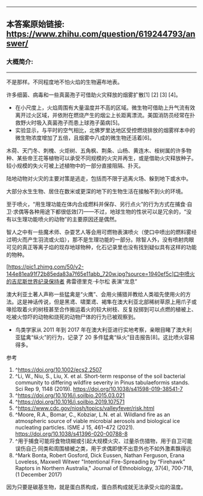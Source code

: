 ----------------------------------------
## 本答案原始链接: https://www.zhihu.com/question/619244793/answer/
### 大概简介: 
----------------------------------------
不是那样。不同程度地不怕火焰的生物遍布地表。

许多细菌、病毒和一些真菌孢子可借助火灾释放的烟雾扩散[1] [2] [3] [4]。

 * 在小尺度上，火焰周围有大量温度并不高的区域。微生物可借助上升气流有效离开过火区域，并依附在燃烧产生的烟尘上长距离漂流。美国消防员经常在扑救野火时吸入真菌孢子而患上球孢子菌病[5]。
 * 实验显示，与平时的空气相比，北佛罗里达地区受控燃烧排放的烟雾样本中的微生物浓度增加了五倍，且烟雾中八成的微生物还活着[6]。

木荷、天门冬、刺槐、火炬树、五角枫、荆条、山杨、黄连木、桉树属的许多物种、某些帝王花等植物可以承受不同规模的火灾并再生，或是借助火灾释放种子。较小规模的失火可被上述植物中的一部分直接阻隔、扑灭。

陆地动物对火灾的主要对策是逃走，包括而不限于逃离火场、躲到地下或水中。

大部分水生生物、居住在数米或更深的地下的生物生活在接触不到火的环境。

至于喷火，“用生理功能在体内合成燃料并保存、另行点火”的行为方式在捕食·自卫·求偶等各种用途下都很低效[7]——不过，地球生物的性状可以是冗余的，“没有以生理功能喷火的动物”的主要原因还是偶然。

智人之中有一些魔术师、杂耍艺人等会用可燃物表演喷火（使口中喷出的燃料雾经过明火而产生羽流或火焰），那不是生理功能的一部分。除智人外，没有喷射肉眼可见的真正等离子焰的现存地球物种，化石记录里也没有找到疑似具有这样的功能的物种。

[https://pic1.zhimg.com/50/v2-144e81ea91f72b85eda83a7f65e11abb_720w.jpg?source=1940ef5c]口中喷火的吉尼斯世界纪录保持者 弗雷德里克·卡尔松 表演“龙息”

澳大利亚土著人声称一些猛禽是“火鹰”、会用火捕猎并教给人类祖先使用火的方法。这是神话传说，但是黑鸢、啸栗鸢、褐隼在澳大利亚北部稀树草原上用爪子或喙拾取着火的树枝甚至合作搬运着火的较大树枝、反复投掷到可以点燃的植被上、吃被火惊吓的动物和烧死的动物尸体的行为已被观察到。

 * 鸟类学家从 2011 年到 2017 年在澳大利亚进行实地考察，亲眼目睹了澳大利亚猛禽“纵火”的行为，记录了 20 多件猛禽“纵火”目击报告[8]。这比喷火容易得多。


参考

 1. ^https://doi.org/10.1002/ecs2.2507
 2. ^Li, W., Niu, S., Liu, X. et al. Short-term response of the soil bacterial community to differing wildfire severity in Pinus tabulaeformis stands. Sci Rep 9, 1148 (2019). https://doi.org/10.1038/s41598-019-38541-7
 3. ^https://doi.org/10.1016/j.soilbio.2015.03.021
 4. ^https://doi.org/10.1016/j.soilbio.2019.107571
 5. ^https://www.cdc.gov/niosh/topics/valleyfever/risk.html
 6. ^Moore, R.A., Bomar, C., Kobziar, L.N. et al. Wildland fire as an atmospheric source of viable microbial aerosols and biological ice nucleating particles. ISME J 15, 461–472 (2021). https://doi.org/10.1038/s41396-020-00788-8
 7. ^用于捕食可能将食物烧糊或引起大规模火灾、过量杀伤猎物，用于自卫可能误伤自己·同类和周围植被之类，用于求偶即使不出意外也不如外激素飘得远
 8. ^Mark Bonta, Robert Gosford, Dick Eussen, Nathan Ferguson, Erana Loveless, Maxwell Witwer "Intentional Fire-Spreading by “Firehawk” Raptors in Northern Australia," Journal of Ethnobiology, 37(4), 700-718, (1 December 2017)

因为只要是碳基生物，就是蛋白质构成，蛋白质构成就无法承受火焰的温度。